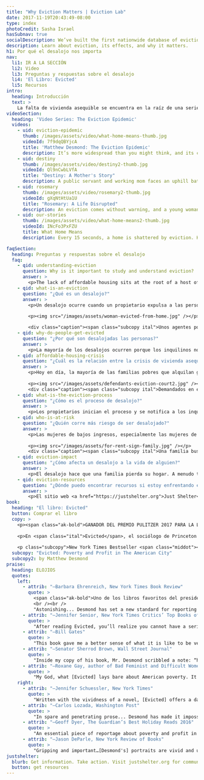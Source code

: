 ```yaml
---
title: "Why Eviction Matters | Eviction Lab"
date: 2017-11-19T20:43:49-08:00
type: index
photoCredit: Sasha Israel
hasSubnav: true
socialDescription: We’ve built the first nationwide database of evictions.  
description: Learn about eviction, its effects, and why it matters.
h1: Por qué el desalojo nos importa
nav:
  li1: IR A LA SECCIÓN
  li2: Video
  li3: Preguntas y respuestas sobre el desalojo 
  li4: 'El Libro: Evicted'
  li5: Recursos
intro:
  heading: Introducción
  text: > 
    La falta de vivienda asequible se encuentra en la raíz de una serie de problemas sociales, desde la pobreza y la falta de vivienda hasta las disparidades educativas y la atención médica. Eso significa que comprender la crisis del desalojo es fundamental para abordar de manera efectiva estos problemas y reducir la desigualdad. Sin embargo, antes del lanzamiento del conjunto de datos de Eviction Lab, se sabía poco sobre la prevalencia del desalojo en Estados Unidos, entonces era imposible estudiar sus causas y consecuencias a nivel nacional. Este nuevo conjunto de datos nos brinda herramientas para comprender mejor y luchar contra la epidemia de desahucios en los Estados Unidos.     
videoSection:
  heading: 'Video Series: The Eviction Epidemic'
  videos:
    - uid: eviction-epidemic
      thumb: /images/assets/video/what-home-means-thumb.jpg
      videoId: 7f9dqQBYjcA
      title: 'Matthew Desmond: The Eviction Epidemic'
      description: It’s more widespread than you might think, and its consequences for individuals and families can be long-lasting and devastating.
    - uid: destiny
      thumb: /images/assets/video/destiny2-thumb.jpg
      videoId: Ql9nCwbLVfA
      title: "Destiny: A Mother's Story"
      description: A public servant and working mom faces an uphill battle to make ends meet, even as her hours are cut. Then one day, the notice arrives.
    - uid: rosemary
      thumb: /images/assets/video/rosemary2-thumb.jpg
      videoId: gXqNtHtUa1U
      title: "Rosemary: A Life Disrupted"
      description: An eviction comes without warning, and a young woman finds herself uprooted from her community and struggling in school.
    - uid: our-stories
      thumb: /images/assets/video/what-home-means2-thumb.jpg
      videoId: INcFo3PxFZU
      title: What Home Means
      description: Every 15 seconds, a home is shattered by eviction. Hear displaced tenants describe their experiences and learn what you can do to make a difference.

faqSection:
  heading: Preguntas y respuestas sobre el desalojo 
  faq:
    - qid: understanding-eviction
      question: Why is it important to study and understand eviction?
      answer: >
        <p>The lack of affordable housing sits at the root of a host of social problems, from poverty and homelessness to educational disparities and health care. That means understanding the eviction crisis is critical to effectively addressing these problems and reducing inequality. However, before the launch of the Eviction Lab dataset, little was known about the prevalence of eviction in America, so studying its causes and consequences on a national level was impossible. This new dataset gives us the tools to better understand—and fight—America’s eviction epidemic.<p>
    - qid: what-is-an-eviction
      question: "¿Qué es un desalojo?"
      answer: >
        <p>Un desalojo ocurre cuando un propietario expulsa a las personas de sus propiedades. Los desalojos son desplazamientos involuntarios iniciados por el propietario que ocurren a los inquilinos, mientras que las ejecuciones hipotecarias son desplazamientos involuntarios que suceden a los dueños de casa cuando un banco u otra agencia prestataria recupera un hogar.</p>
        
        <p><img src="/images/assets/woman-evicted-from-home.jpg" /></p>

        <div class="caption"><span class="subcopy ital">Unos agentes policiales y trabajadores de una empresa de mudanzas desalojan a un inquilino de un hogar.</span> <span class="subcopy credit">(Foto: Sally Ryan)</div>
    - qid: why-do-people-get-evicted
      question: "¿Por qué son desalojadas las personas?"
      answer: >
        <p>La mayoría de los desalojos ocurren porque los inquilinos no pueden pagar o no pagan la renta. Los propietarios también pueden desalojar a los inquilinos por varias otras razones, como la contratación de internos, el daño a la propiedad, causar disturbios o infringir la ley. En la mayoría de las ciudades y pueblos de Estados Unidos, los propietarios pueden desalojar a los inquilinos, incluso si no han perdido el pago de la renta o no han violado el contrato de arrendamiento; estos se llaman desalojos "sin culpa".  </p> 
    - qid: affordable-housing-crisis
      question: "¿Cuál es la relación entre la crisis de vivienda asequible y la epidemia de desalojo?"
      answer: >
        <p>Hoy en día, la mayoría de las familias pobres que alquilan gastan al menos la mitad de sus ingresos en costos de vivienda, y una de cada cuatro de esas familias gasta más del 70 por ciento de sus ingresos solo en renta y servicios públicos. Los ingresos de los estadounidenses de recursos modestos se han reducido, mientras que los costos de la vivienda se han disparado. Solo una de cada cuatro familias que califica para programas de vivienda asequible recibe ayuda de algún tipo. Bajo esas condiciones, se ha vuelto más difícil para las familias de bajos ingresos mantenerse al día con los costos de alquiler y servicios públicos, y un número cada vez mayor está viviendo un paso en falso o una emergencia lejos del desalojo. </p>
        
        <p><img src="/images/assets/defendants-eviction-court2.jpg" /></p>
        <div class="caption"><span class="subcopy ital">Demandados en el corte de desalojo.</span> <span class="subcopy credit">(Foto: Sasha Israel)</div>
    - qid: what-is-the-eviction-process
      question: "¿Cómo es el proceso de desalojo?"
      answer: >
        <p>Los propietarios inician el proceso y se notifica a los inquilinos para que se presenten ante el tribunal. Casi en todas partes en los Estados Unidos, los desalojos tienen lugar en un tribunal civil, donde los inquilinos no tienen derecho a un abogado. Por esta razón y otras, la mayoría de los inquilinos no aparecen en el tribunal de desalojo. Cuando esto sucede, reciben un juicio de desalojo por defecto, siempre que el propietario o un representante esté presente. Los inquilinos que comparecen ante el tribunal también pueden recibir una sentencia de desalojo que les ordena abandonar su hogar antes de una fecha específica. Los casos de desalojo se pueden resolver de otras maneras también. Por un lado, el caso puede desestimarse o fallar a favor de los acusados, lo que permite que el inquilino permanezca en su hogar. Además, se puede establecer un acuerdo mediado entre un propietario y un inquilino, a menudo llamado "acuerdo" o "estipulación", que viene con ciertos términos. Si los inquilinos cumplen con los términos, se desestima el desalojo; si no lo hacen, se puede emitir un juicio de desalojo. En el caso de que los inquilinos desalojados no salgan de su hogar antes de la fecha especificada, el propietario puede presentar un "mandato de restitución" que permite a los agentes del orden expulsar por fuerza a una familia y, a menudo, sus pertenencias.</p>
    - qid: who-is-at-risk
      question: "¿Quién corre más riesgo de ser desalojado?"
      answer: >
        <p>Las mujeres de bajos ingresos, especialmente las mujeres de color pobres, tienen alto riesgo de desalojo. La investigación ha demostrado que las víctimas de violencia doméstica y las familias con niños también corren un riesgo particularmente alto de desalojo.</p>
        
        <p><img src="/images/assets/for-rent-sign-family.jpg" /></p>
        <div class="caption"><span class="subcopy ital">Una familia busca vivienda después de ser desalojada.</span> <span class="subcopy credit">(Foto: Matthew Desmond)</div>
    - qid: eviction-impact
      question: "¿Cómo afecta un desalojo a la vida de alguien?"
      answer: >
        <p>El desalojo hace que una familia pierda su hogar. A menudo también son expulsados de su comunidad y sus hijos tienen que cambiar de escuela. Las familias también pierden regularmente sus pertenencias, que se amontonan en la acera o se almacenan, solo para ser recuperadas después de pagar una tarifa. Un desalojo legal viene con un registro judicial, que puede evitar que las familias se reubiquen en viviendas dignas en un vecindario seguro, ya que muchos propietarios filtran los recientes desalojos. Los estudios también muestran que el desalojo causa la pérdida de empleo, ya que el proceso estresante y prolongado de ser expulsado por fuerza de un hogar hace que las personas cometan errores en el trabajo y pierdan su trabajo. También se ha demostrado que el desalojo afecta la salud mental de las personas: un estudio encontró que las madres que experimentaron el desalojo reportaron tasas más altas de depresión dos años después de su mudanza. La evidencia indica claramente que el desalojo no es solo una condición de pobreza, sino que es una causa de ello.</p>
    - qid: eviction-resources
      question: "¿Dónde puedo encontrar recursos si estoy enfrentando el desalojo o si quiero involucrarme?"
      answer: >
        <p>El sitio web <a href="https://justshelter.org">Just Shelter</a> contiene enlaces a más de 600 organizaciones comunitarias y nacionales que ofrecen asistencia de vivienda, educación y ayuda, asistencia legal y asesoramiento sobre derechos de los inquilinos.</p>
book:
  heading: "El libro: Evicted"
  button: Comprar el libro 
  copy: >
    <p><span class="ak-bold">GANADOR DEL PREMIO PULITZER 2017 PARA LA LITERATURA GENERAL DE NO FICCIÓN</span></p>
    
    <p>En <span class="ital">Evicted</span>, el sociólogo de Princeton y MacArthur "Genio" Matthew Desmond sigue a ocho familias en Milwaukee mientras luchan por mantener un techo sobre sus cabezas. Aclamado como "desgarrador y revelador" (The Nation), "vívido e inquietante" (New York Review of Books), Evicted transforma nuestra comprensión de la pobreza y la explotación económica mientras ofrece nuevas ideas para resolver uno de los problemas más devastadores de Estados Unidos del siglo XXI. Sus escenas inolvidables de esperanza y pérdida nos recuerdan la centralidad del hogar, sin la cual nada más es posible.</p>
    
    <p class="subcopy">New York Times Bestseller <span class="middot"></span>Ganador del Premio Del Círculo Crítico Nacional del Libro Para Literatura de No Ficcíon <span class="middot"></span>Ganador del Premio Pen / John Kenneth Galbraith por No Ficcíon <span class="middot"></span>Ganador de la Medalla Andrew Carnegie por la Excelencia en la No Ficción <span class="middot"></span>Finalista del Premio Del Libro de Los Anegeles Times <span class="middot"></span>Ganador del Premio Hillman 2017 para el Periodismo de Libros <span class="middot"></span>Ganador del Premio Chicago Tribune Heartland</p>
  subcopy: "Evicted: Poverty and Profit in The American City"
  subcopy2: by Matthew Desmond
praise:
  heading: ELOJIOS
  quotes:
    left:
      - attrib: "—Barbara Ehrenreich, New York Times Book Review"
        quote: >
          <span class="ak-bold">Uno de los libros favoritos del presidente Barack Obama de 2017</span>
          <br /><br />
          "Astonishing... Desmond has set a new standard for reporting on poverty." 
      - attrib: "—Jennifer Senior, New York Times Critics’ Top Books of 2016"
        quote: >
          "After reading Evicted, you’ll realize you cannot have a serious conversation about poverty without talking about housing.... The book is that good, and it’s that unignorable."
      - attrib: "—Bill Gates"
        quote: >
          "This book gave me a better sense of what it is like to be very poor in this country than anything else I have read… It is beautifully written, thought-provoking, and unforgettable."
      - attrib: "—Senator Sherrod Brown, Wall Street Journal"
        quote: >
          "Inside my copy of his book, Mr. Desmond scribbled a note: “home = life.” Too many in Washington don’t understand that. We need a government that will partner with communities, from Appalachia to the suburbs to downtown Cleveland, to make hard work pay off for all these overlooked Americans."
      - attrib: "—Roxane Gay, author of Bad Feminist and Difficult Women"
        quote: >
          "My God, what [Evicted] lays bare about American poverty. It is devastating and infuriating and a necessary read."
    right:
      - attrib: "—Jennifer Schuessler, New York Times"
        quote: >
          "Written with the vividness of a novel, [Evicted] offers a dark mirror of middle-class America’s obsession with real estate, laying bare the workings of the low end of the market, where evictions have become just another part of an often lucrative business model."
      - attrib: "—Carlos Lozada, Washington Post"
        quote: >
          "In spare and penetrating prose... Desmond has made it impossible to consider poverty without grappling with the role of housing. This pick [as best book of 2016] was not close."
      - attrib: "—Geoff Dyer, The Guardian’s Best Holiday Reads 2016"
        quote: >
          "An essential piece of reportage about poverty and profit in urban America."
      - attrib: "—Jason DeParle, New York Review of Books"
        quote: >
          "Gripping and important…[Desmond's] portraits are vivid and unsettling."
justshelter:
  blurb: Get information. Take action. Visit justshelter.org for community and nationwide resources.
  button: get resources
---
```



